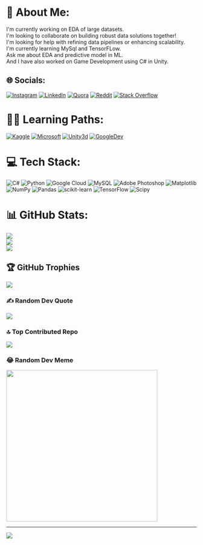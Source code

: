# 💫 About Me:
I'm currently working on EDA of large datasets.<br>I'm looking to collaborate on building robust data solutions together!<br>I'm looking for help with refining data pipelines or enhancing scalability.<br>I'm currently learning MySql and TensorFLow.<br>Ask me about EDA and predictive model in ML.<br>And I have also worked on Game Development using C# in Unity.


## 🌐 Socials:
[![Instagram](https://img.shields.io/badge/Instagram-%23E4405F.svg?logo=Instagram&logoColor=white)](https://instagram.com/shivamchaturvedi64) [![LinkedIn](https://img.shields.io/badge/LinkedIn-%230077B5.svg?logo=linkedin&logoColor=white)](https://linkedin.com/in/shivamchaturvedi64) [![Quora](https://img.shields.io/badge/Quora-%23B92B27.svg?logo=Quora&logoColor=white)](https://quora.com/profile/Shivam-Chaturvedi-107) [![Reddit](https://img.shields.io/badge/Reddit-%23FF4500.svg?logo=Reddit&logoColor=white)](https://reddit.com/user/Icy-Bug-8203) [![Stack Overflow](https://img.shields.io/badge/-Stackoverflow-FE7A16?logo=stack-overflow&logoColor=white)](https://stackoverflow.com/users/15706350) 

# 👨‍💻 Learning Paths:
[![Kaggle](https://img.shields.io/badge/Kaggle-20BEFF?style=for-the-badge&logo=Kaggle&logoColor=white)](https://www.kaggle.com/shivamchaturvedi64/)
[![Microsoft](https://img.shields.io/badge/Microsoft-5E5E5E.svg?style=for-the-badge&logo=Microsoft&logoColor=white)](https://learn.microsoft.com/en-us/users/shivamchaturvedi-0563/)
[![Unity3d](https://img.shields.io/badge/Unity-FFFFFF.svg?style=for-the-badge&logo=Unity&logoColor=black)](https://learn.unity.com/u/5e8b1255edbc2a6807a04ccf?tab=profile)
[![GoogleDev](https://img.shields.io/badge/Google-4285F4.svg?style=for-the-badge&logo=Google&logoColor=white)](https://g.dev/shivamchaturvedi64)

# 💻 Tech Stack:
![C#](https://img.shields.io/badge/c%23-%23239120.svg?style=plastic&logo=csharp&logoColor=white) ![Python](https://img.shields.io/badge/python-3670A0?style=plastic&logo=python&logoColor=ffdd54) ![Google Cloud](https://img.shields.io/badge/GoogleCloud-%234285F4.svg?style=plastic&logo=google-cloud&logoColor=white) ![MySQL](https://img.shields.io/badge/mysql-4479A1.svg?style=plastic&logo=mysql&logoColor=white) ![Adobe Photoshop](https://img.shields.io/badge/adobe%20photoshop-%2331A8FF.svg?style=plastic&logo=adobe%20photoshop&logoColor=white) ![Matplotlib](https://img.shields.io/badge/Matplotlib-%23ffffff.svg?style=plastic&logo=Matplotlib&logoColor=black) ![NumPy](https://img.shields.io/badge/numpy-%23013243.svg?style=plastic&logo=numpy&logoColor=white) ![Pandas](https://img.shields.io/badge/pandas-%23150458.svg?style=plastic&logo=pandas&logoColor=white) ![scikit-learn](https://img.shields.io/badge/scikit--learn-%23F7931E.svg?style=plastic&logo=scikit-learn&logoColor=white) ![TensorFlow](https://img.shields.io/badge/TensorFlow-%23FF6F00.svg?style=plastic&logo=TensorFlow&logoColor=white) ![Scipy](https://img.shields.io/badge/SciPy-%230C55A5.svg?style=plastic&logo=scipy&logoColor=%white)
# 📊 GitHub Stats:
![](https://github-readme-stats.vercel.app/api?username=shivamchaturvedi64&theme=dark&hide_border=true&include_all_commits=true&count_private=true)<br/>
![](https://github-readme-streak-stats.herokuapp.com/?user=shivamchaturvedi64&theme=dark&hide_border=true)<br/>
![](https://github-readme-stats.vercel.app/api/top-langs/?username=shivamchaturvedi64&theme=dark&hide_border=true&include_all_commits=true&count_private=true&layout=compact)

## 🏆 GitHub Trophies
![](https://github-profile-trophy.vercel.app/?username=shivamchaturvedi64&theme=radical&no-frame=true&no-bg=true&margin-w=4)

### ✍️ Random Dev Quote
![](https://quotes-github-readme.vercel.app/api?type=horizontal&theme=dark)

### 🔝 Top Contributed Repo
![](https://github-contributor-stats.vercel.app/api?username=shivamchaturvedi64&limit=5&theme=dark&combine_all_yearly_contributions=true)

### 😂 Random Dev Meme
<img src='https://memer-new.vercel.app/' style="height: 400px;"/>

---
[![](https://visitcount.itsvg.in/api?id=shivamchaturvedi64&icon=5&color=0)](https://visitcount.itsvg.in)

